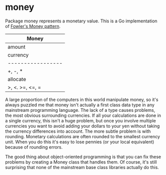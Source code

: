 # money

Package money represents a monetary value. This is a Go implementation of [Fowler's Money pattern](https://martinfowler.com/eaaCatalog/money.html).

|      Money      |
|-----------------|
| amount          |
| currency        |
|-----------------|
| +, -, *         |
| allocate        |
| >, <. >=, <=, = |

A large proportion of the computers in this world manipulate money, so it's always puzzled me that money isn't actually a first class data type in any mainstream programming language. The lack of a type causes problems, the most obvious surrounding currencies. If all your calculations are done in a single currency, this isn't a huge problem, but once you involve multiple currencies you want to avoid adding your dollars to your yen without taking the currency differences into account. The more subtle problem is with rounding. Monetary calculations are often rounded to the smallest currency unit. When you do this it's easy to lose pennies (or your local equivalent) because of rounding errors.

The good thing about object-oriented programming is that you can fix these problems by creating a Money class that handles them. Of course, it's still surprising that none of the mainstream base class libraries actually do this.
